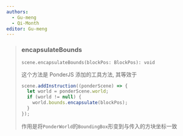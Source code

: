 ```yaml
---
authors:
  - Gu-meng
  - Qi-Month
editor: Gu-meng
---
```

> ### encapsulateBounds
>
> `scene.encapsulateBounds(blockPos: BlockPos): void`
>
> 这个方法是 PonderJS 添加的工具方法, 其等效于
>
> ```js
> scene.addInstruction((ponderScene) => {
>   let world = ponderScene.world;
>   if (world != null) {
>     world.bounds.encapsulate(blockPos);
>   }
> });
> ```
>
> 作用是将`PonderWorld`的`BoundingBox`形变到与传入的方块坐标一致
